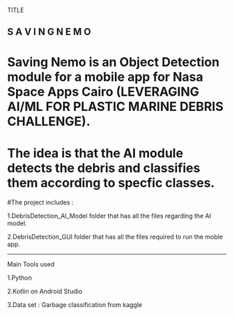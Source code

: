 TITLE


S  A  V I N G     N  E  M  O
----------------------

# Saving Nemo is an Object Detection module for a mobile app for Nasa Space Apps Cairo (LEVERAGING AI/ML FOR PLASTIC MARINE DEBRIS CHALLENGE).


# The idea is that the AI module detects the debris and classifies them according to specfic classes.

#The project includes :

1.DebrisDetection_AI_Model folder that has all the files regarding the AI model.

2.DebrisDetection_GUI folder that has all the files required to run the moble app.


-------------------------------------------------

Main Tools used


1.Python 

2.Kotlin on Android Studio

3.Data set : Garbage classification  from kaggle
